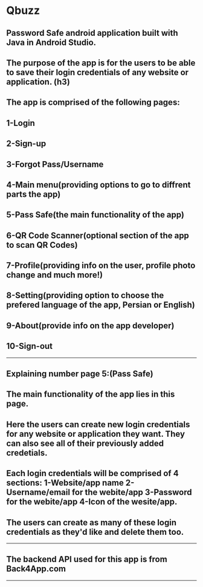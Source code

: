 # Qbuzz
## Password Safe android application built with Java in Android Studio.
## The purpose of the app is for the users to be able to save their login credentials of any website or application. (h3)
## The app is comprised of the following pages:
## 1-Login
## 2-Sign-up
## 3-Forgot Pass/Username
## 4-Main menu(providing options to go to diffrent parts the app)
## 5-Pass Safe(the main functionality of the app)
## 6-QR Code Scanner(optional section of the app to scan QR Codes)
## 7-Profile(providing info on the user, profile photo change and much more!)
## 8-Setting(providing option to choose the prefered language of the app, Persian or English)
## 9-About(provide info on the app developer)
## 10-Sign-out
-------------------------------------------------------------------------------------------------------------------------------------------------------------------------
## Explaining number page 5:(Pass Safe)
## The main functionality of the app lies in this page. 
## Here the users can create new login credentials for any website or application they want. They can also see all of their previously added credetials.
## Each login credentials will be comprised of 4 sections: 1-Website/app name 2-Username/email for the webite/app 3-Password for the webite/app 4-Icon of the wesite/app.
## The users can create as many of these login credentials as they'd like and delete them too.
-------------------------------------------------------------------------------------------------------------------------------------------------------------------------
## The backend API used for this app is from Back4App.com
-------------------------------------------------------------------------------------------------------------------------------------------------------------------------


